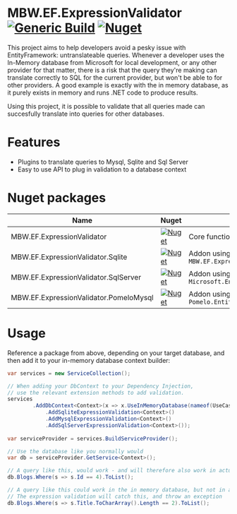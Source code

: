 # MBW.EF.ExpressionValidator [![Generic Build](https://github.com/LordMike/MBW.EF.ExpressionValidator/actions/workflows/dotnet.yml/badge.svg)](https://github.com/LordMike/MBW.EF.ExpressionValidator/actions/workflows/dotnet.yml) [![Nuget](https://img.shields.io/nuget/v/MBW.EF.ExpressionValidator)](https://www.nuget.org/packages/MBW.EF.ExpressionValidator)

This project aims to help developers avoid a pesky issue with EntityFramework: untranslateable queries. Whenever a developer uses the In-Memory database from Microsoft for local development, or any other provider for that matter, there is a risk that the query they're making can translate correctly to SQL for the current provider, but won't be able to for other providers. A good example is exactly with the in memory database, as it purely exists in memory and runs .NET code to produce results.

Using this project, it is possible to validate that all queries made can succesfully translate into queries for other databases.

# Features

* Plugins to translate queries to Mysql, Sqlite and Sql Server
* Easy to use API to plug in validation to a database context

# Nuget packages

| Name | Nuget | Note |
|---|---|---|
| MBW.EF.ExpressionValidator | [![Nuget](https://img.shields.io/nuget/v/MBW.EF.ExpressionValidator)](https://www.nuget.org/packages/MBW.EF.ExpressionValidator/) | Core functionality |
| MBW.EF.ExpressionValidator.Sqlite | [![Nuget](https://img.shields.io/nuget/v/MBW.EF.ExpressionValidator.Sqlite)](https://www.nuget.org/packages/MBW.EF.ExpressionValidator.Sqlite/) | Addon using `MBW.EF.ExpressionValidator.Sqlite` |
| MBW.EF.ExpressionValidator.SqlServer | [![Nuget](https://img.shields.io/nuget/v/MBW.EF.ExpressionValidator.SqlServer)](https://www.nuget.org/packages/MBW.EF.ExpressionValidator.SqlServer/) | Addon using `Microsoft.EntityFrameworkCore.SqlServer` |
| MBW.EF.ExpressionValidator.PomeloMysql | [![Nuget](https://img.shields.io/nuget/v/MBW.EF.ExpressionValidator.PomeloMysql)](https://www.nuget.org/packages/MBW.EF.ExpressionValidator.PomeloMysql/) | Addon using `Pomelo.EntityFrameworkCore.MySql` |

# Usage

Reference a package from above, depending on your target database, and then add it to your in-memory database context builder:

```csharp
var services = new ServiceCollection();

// When adding your DbContext to your Dependency Injection, 
// use the relevant extension methods to add validation.
services
        .AddDbContext<Context>(x => x.UseInMemoryDatabase(nameof(UseCaseAddDbContext))
            .AddSqliteExpressionValidation<Context>()
            .AddMysqlExpressionValidation<Context>()
            .AddSqlServerExpressionValidation<Context>());
        
var serviceProvider = services.BuildServiceProvider();

// Use the database like you normally would
var db = serviceProvider.GetService<Context>();

// A query like this, would work - and will therefore also work in actual Mysql, Mssql and Sqlite databases.
db.Blogs.Where(s => s.Id == 4).ToList();

// A query like this could work in the in memory database, but not in actual databases
// The expression validation will catch this, and throw an exception
db.Blogs.Where(s => s.Title.ToCharArray().Length == 2).ToList();
```

